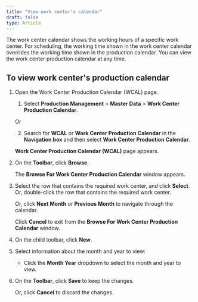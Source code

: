 ```yaml
---
title: "View work center's calendar"
draft: false
type: Article
---
```


The work center calendar shows the working hours of a specific work center. For scheduling, the working time shown in the work center calendar overrides the working time shown in the production calendar. You can view the work center production calendar at any time.

## To view work center's production calendar

1. Open the Work Center Production Calendar (WCAL) page.

    1. Select **Production Management** > **Master Data** > **Work Center Production Calendar**.

    Or

    2. Search for **WCAL** or **Work Center Production Calendar** in the **Navigation box** and then select **Work Center Production Calendar**.

    **Work Center Production Calendar (WCAL)**  page appears.

2. On the **Toolbar**, click **Browse**.

    The **Browse For Work Center Production Calendar** window appears.

3. Select the row that contains the required work center, and click **Select**. Or, double-click the row that contains the required work center.

    Or, click **Next Month** or **Previous Month** to navigate through the calendar.

    Click **Cancel** to exit from the **Browse For Work Center Production Calendar** window.

4. On the child toolbar, click **New**.

5. Select information about the month and year to view:

    - Click the **Month Year** dropdown to select the month and year to view.

6. On the **Toolbar**, click **Save** to keep the changes.

    Or, click **Cancel** to discard the changes.

​